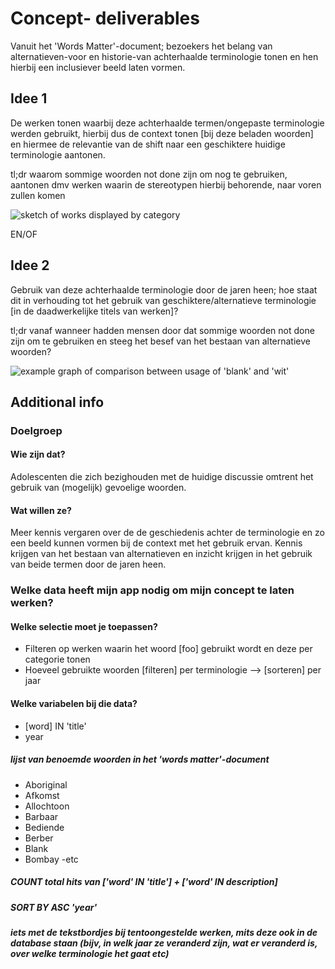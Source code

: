 # Concept- deliverables
Vanuit het 'Words Matter'-document; bezoekers het belang van alternatieven-voor en historie-van achterhaalde terminologie tonen en hen hierbij een inclusiever beeld laten vormen.

## Idee 1
De werken tonen waarbij deze achterhaalde termen/ongepaste terminologie werden gebruikt, hierbij dus de context tonen [bij deze beladen woorden] en hiermee de relevantie van de shift naar een geschiktere huidige terminologie aantonen.

tl;dr waarom sommige woorden not done zijn om nog te gebruiken, aantonen dmv werken waarin de stereotypen hierbij behorende, naar voren zullen komen

![sketch of works displayed by category](https://paper-attachments.dropbox.com/s_472359722E5C7350B8E1B012C1DB68C252C93062F052D8D1201B12828D0557DC_1571221350659_photo5852794411941999196.jpg)

EN/OF

## Idee 2
Gebruik van deze achterhaalde terminologie door de jaren heen; hoe staat dit in verhouding tot het gebruik van geschiktere/alternatieve terminologie [in de daadwerkelijke titels van werken]?

tl;dr vanaf wanneer hadden mensen door dat sommige woorden not done zijn om te gebruiken en steeg het besef van het bestaan van alternatieve woorden?

![example graph of comparison between usage of 'blank' and 'wit'](https://paper-attachments.dropbox.com/s_472359722E5C7350B8E1B012C1DB68C252C93062F052D8D1201B12828D0557DC_1571221364394_photo5852794411941999195.jpg)

## Additional info

### Doelgroep
#### Wie zijn dat?
Adolescenten die zich bezighouden met de huidige discussie omtrent het gebruik van (mogelijk) gevoelige woorden.

#### Wat willen ze?
Meer kennis vergaren over de de geschiedenis achter de terminologie en zo een beeld kunnen vormen bij de context met het gebruik ervan. Kennis krijgen van het bestaan van alternatieven en inzicht krijgen in het gebruik van beide termen door de jaren heen.

### Welke data heeft mijn app nodig om mijn concept te laten werken?
#### Welke selectie moet je toepassen?
* Filteren op werken waarin het woord [foo] gebruikt wordt en deze per categorie tonen
* Hoeveel gebruikte woorden [filteren] per terminologie --> [sorteren] per jaar

#### Welke variabelen bij die data?
* [word] IN 'title'
* year

##### lijst van benoemde woorden in het 'words matter'-document
* Aboriginal
* Afkomst
* Allochtoon
* Barbaar
* Bediende
* Berber
* Blank
* Bombay
-etc

#####  COUNT total hits van ['word' IN 'title'] + ['word' IN description]
##### SORT BY ASC 'year'
##### iets met de tekstbordjes bij tentoongestelde werken, mits deze ook in de database staan (bijv, in welk jaar ze veranderd zijn, wat er veranderd is, over welke terminologie het gaat etc)
